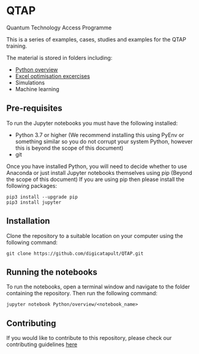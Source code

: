 # QTAP
Quantum Technology Access Programme

This is a series of examples, cases, studies and examples for the QTAP training.  

The material is stored in folders including:
- [Python overview](/Python/overview)
- [Excel optimisation excercises](/Excel)
- Simulations
- Machine learning

## Pre-requisites
To run the Jupyter notebooks you must have the following installed:
- Python 3.7 or higher (We recommend installing this using PyEnv or something similar so you do not corrupt your system Python, however this is beyond the scope of this document)
- git

Once you have installed Python, you will need to decide whether to use Anaconda or just install Jupyter notebooks themselves using pip (Beyond the scope of this document)
If you are using pip then please install the following packages:
```
pip3 install --upgrade pip
pip3 install jupyter
```

## Installation
Clone the repository to a suitable location on your computer using the following command:
```
git clone https://github.com/digicatapult/QTAP.git

```

## Running the notebooks
To run the notebooks, open a terminal window and navigate to the folder containing the repository.  Then run the following command:
```
jupyter notebook Python/overview/<notebook_name>
```

## Contributing
If you would like to contribute to this repository, please check our contributing guidelines [here](/CONTRIBUTING.md)
